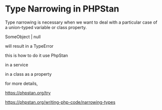 # Type Narrowing in PHPStan

Type narrowing is necessary when we want to deal with a particular case of a union-typed variable or class property.

SomeObject | null

will result in a TypeError

this is how to do it use PhpStan

in a service

in a class as a property

for more details,

https://phpstan.org/try

https://phpstan.org/writing-php-code/narrowing-types
